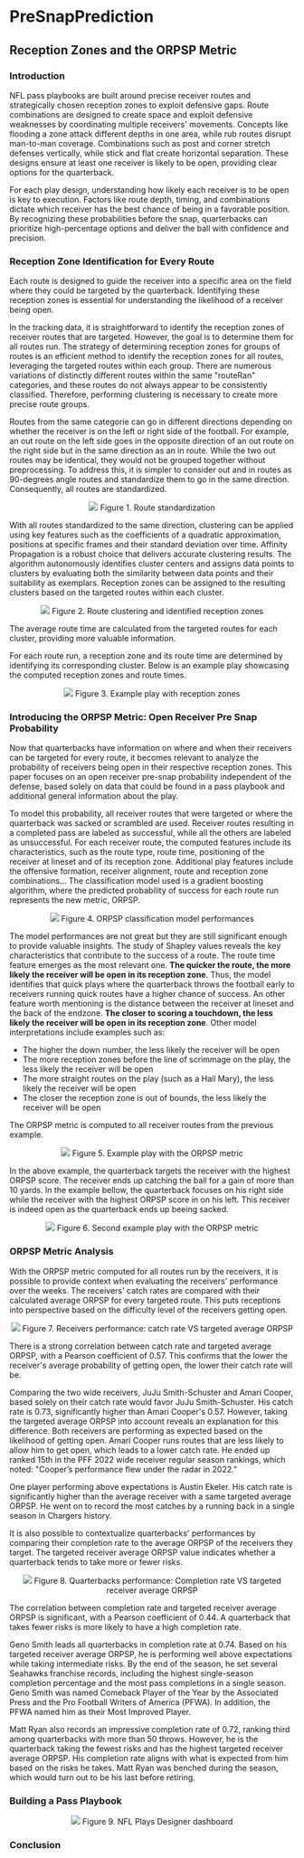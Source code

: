 # PreSnapPrediction

## Reception Zones and the ORPSP Metric
### Introduction
NFL pass playbooks are built around precise receiver routes and strategically chosen reception zones to exploit defensive gaps. Route combinations are designed to create space and exploit defensive weaknesses by coordinating multiple receivers' movements. Concepts like flooding a zone attack different depths in one area, while rub routes disrupt man-to-man coverage. Combinations such as post and corner stretch defenses vertically, while stick and flat create horizontal separation. These designs ensure at least one receiver is likely to be open, providing clear options for the quarterback.

For each play design, understanding how likely each receiver is to be open is key to execution. Factors like route depth, timing, and combinations dictate which receiver has the best chance of being in a favorable position. By recognizing these probabilities before the snap, quarterbacks can prioritize high-percentage options and deliver the ball with confidence and precision.


### Reception Zone Identification for Every Route
Each route is designed to guide the receiver into a specific area on the field where they could be targeted by the quarterback. Identifying these reception zones is essential for understanding the likelihood of a receiver being open.

In the tracking data, it is straightforward to identify the reception zones of receiver routes that are targeted. However, the goal is to determine them for all routes run. The strategy of determining reception zones for groups of routes is an efficient method to identify the reception zones for all routes, leveraging the targeted routes within each group. There are numerous variations of distinctly different routes within the same "routeRan" categories, and these routes do not always appear to be consistently classified. Therefore, performing clustering is necessary to create more precise route groups.

Routes from the same categorie can go in different directions depending on whether the receiver is on the left or right side of the football. For example, an out route on the left side goes in the opposite direction of an out route on the right side but in the same direction as an in route. While the two out routes may be identical, they would not be grouped together without preprocessing. To address this, it is simpler to consider out and in routes as 90-degrees angle routes and standardize them to go in the same direction. Consequently, all routes are standardized.

<p align="center">
    <img src="reports/figures/route_standardization.png">
    Figure 1. Route standardization
</p>

With all routes standardized to the same direction, clustering can be applied using key features such as the coefficients of a quadratic approximation, positions at specific frames and their standard deviation over time. Affinity Propagation is a robust choice that delivers accurate clustering results. The algorithm autonomously identifies cluster centers and assigns data points to clusters by evaluating both the similarity between data points and their suitability as exemplars. Reception zones can be assigned to the resulting clusters based on the targeted routes within each cluster.

<p align="center">
    <img src="reports/figures/route_clustering.png">
    Figure 2. Route clustering and identified reception zones
</p>

The average route time are calculated from the targeted routes for each cluster, providing more valuable information.

For each route run, a reception zone and its route time are determined by identifying its corresponding cluster. Below is an example play showcasing the computed reception zones and route times.

<p align="center">
    <img src="reports/animations/animated_play_routes.gif">
    Figure 3. Example play with reception zones
</p>


### Introducing the ORPSP Metric: Open Receiver Pre Snap Probability
Now that quarterbacks have information on where and when their receivers can be targeted for every route, it becomes relevant to analyze the probability of receivers being open in their respective reception zones. This paper focuses on an open receiver pre-snap probability independent of the defense, based solely on data that could be found in a pass playbook and additional general information about the play.

To model this probability, all receiver routes that were targeted or where the quarterback was sacked or scrambled are used. Receiver routes resulting in a completed pass are labeled as successful, while all the others are labeled as unsuccessful. For each receiver route, the computed features include its characteristics, such as the route type, route time, positioning of the receiver at lineset and of its reception zone. Additional play features include the offensive formation, receiver alignment, route and reception zone combinations... The classification model used is a gradient boosting algorithm, where the predicted probability of success for each route run represents the new metric, ORPSP.

<p align="center">
    <img src="reports/figures/orpsp_performances.png">
    Figure 4. ORPSP classification model performances
</p>

The model performances are not great but they are still significant enough to provide valuable insights. The study of Shapley values reveals the key characteristics that contribute to the success of a route. The route time feature emerges as the most relevant one. **The quicker the route, the more likely the receiver will be open in its reception zone**. Thus, the model identifies that quick plays where the quarterback throws the football early to receivers running quick routes have a higher chance of success. An other feature worth mentioning is the distance between the receiver at lineset and the back of the endzone. **The closer to scoring a touchdown, the less likely the receiver will be open in its reception zone**. Other model interpretations include examples such as:
- The higher the down number, the less likely the receiver will be open
- The more reception zones before the line of scrimmage on the play, the less likely the receiver will be open
- The more straight routes on the play (such as a Hail Mary), the less likely the receiver will be open
- The closer the reception zone is out of bounds, the less likely the receiver will be open

The ORPSP metric is computed to all receiver routes from the previous example.

<p align="center">
    <img src="reports/animations/animated_play_orpsp.gif">
    Figure 5. Example play with the ORPSP metric
</p>

In the above example, the quarterback targets the receiver with the highest ORPSP score. The receiver ends up catching the ball for a gain of more than 10 yards. In the example bellow, the quarterback focuses on his right side while the receiver with the highest ORPSP score in on his left. This receiver is indeed open as the quarterback ends up beeing sacked.

<p align="center">
    <img src="reports/animations/animated_play_orpsp_sack.gif">
    Figure 6. Second example play with the ORPSP metric
</p>

### ORPSP Metric Analysis
With the ORPSP metric computed for all routes run by the receivers, it is possible to provide context when evaluating the receivers' performance over the weeks. The receivers' catch rates are compared with their calculated average ORPSP for every targeted route. This puts receptions into perspective based on the difficulty level of the receivers getting open.

<p align="center">
    <img src="reports/figures/receiver_performances.png">
    Figure 7. Receivers performance: catch rate VS targeted average ORPSP
</p>

There is a strong correlation between catch rate and targeted average ORPSP, with a Pearson coefficient of 0.57. This confirms that the lower the receiver's average probability of getting open, the lower their catch rate will be.

Comparing the two wide receivers, JuJu Smith-Schuster and Amari Cooper, based solely on their catch rate would favor JuJu Smith-Schuster. His catch rate is 0.73, significantly higher than Amari Cooper's 0.57. However, taking the targeted average ORPSP into account reveals an explanation for this difference. Both receivers are performing as expected based on the likelihood of getting open. Amari Cooper runs routes that are less likely to allow him to get open, which leads to a lower catch rate. He ended up ranked 15th in the PFF 2022 wide receiver regular season rankings, which noted: "Cooper’s performance flew under the radar in 2022."

One player performing above expectations is Austin Ekeler. His catch rate is significantly higher than the average receiver with a same targeted average ORPSP. He went on to record the most catches by a running back in a single season in Chargers history.

It is also possible to contextualize quarterbacks' performances by comparing their completion rate to the average ORPSP of the receivers they target. The targeted receiver average ORPSP value indicates whether a quarterback tends to take more or fewer risks.

<p align="center">
    <img src="reports/figures/quarterback_performances.png">
    Figure 8. Quarterbacks performance: Completion rate VS targeted receiver average ORPSP
</p>

The correlation between completion rate and targeted receiver average ORPSP is significant, with a Pearson coefficient of 0.44. A quarterback that takes fewer risks is more likely to have a high completion rate.

Geno Smith leads all quarterbacks in completion rate at 0.74. Based on his targeted receiver average ORPSP, he is performing well above expectations while taking intermediate risks. By the end of the season, he set several Seahawks franchise records, including the highest single-season completion percentage and the most pass completions in a single season. Geno Smith was named Comeback Player of the Year by the Associated Press and the Pro Football Writers of America (PFWA). In addition, the PFWA named him as their Most Improved Player.

Matt Ryan also records an impressive completion rate of 0.72, ranking third among quarterbacks with more than 50 throws. However, he is the quarterback taking the fewest risks and has the highest targeted receiver average ORPSP. His completion rate aligns with what is expected from him based on the risks he takes. Matt Ryan was benched during the season, which would turn out to be his last before retiring.


### Building a Pass Playbook

<p align="center">
    <img src="reports/animations/nfl_plays_designer.gif">
    Figure 9. NFL Plays Designer dashboard
</p>


### Conclusion

